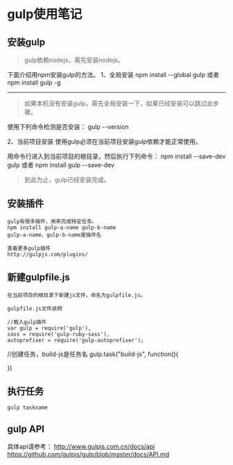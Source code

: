 ﻿# gulp使用笔记
## 安装gulp

> gulp依赖nodejs，需先安装nodejs。

下面介绍用npm安装gulp的方法。
1、全局安装
npm install --global gulp
或者
npm install gulp -g
	
-------------------------
> 如果本机没有安装gulp，需先全局安装一下，如果已经安装可以跳过此步骤。
	
使用下列命令检测是否安装：
gulp --version
	
2、当前项目安装
使用gulp必须在当前项目安装gulp依赖才能正常使用。
	
用命令行进入到当前项目的根目录，然后执行下列命令：
npm install --save-dev gulp
或者
npm install gulp --save-dev
	
> 到此为止，gulp已经安装完成。
	
## 安装插件
	gulp有很多插件，用来完成特定任务。
	npm install gulp-a-name gulp-b-name
	gulp-a-name、gulp-b-name是插件名
	
	查看更多gulp插件
	http://gulpjs.com/plugins/
	
## 新建gulpfile.js
	在当前项目的根目录下新建js文件，命名为gulpfile.js。
	
	gulpfile.js文件说明
	
	//载入gulp插件
	var gulp = require('gulp'),  
    sass = require('gulp-ruby-sass'),
    autoprefixer = require('gulp-autoprefixer');
    
  //创建任务，build-js是任务名
  gulp.task("build-js", function(){
  	
  })
  
## 执行任务
	gulp taskname
	
	
	
## gulp API
具体api请参考：
http://www.gulpjs.com.cn/docs/api
https://github.com/gulpjs/gulp/blob/master/docs/API.md
